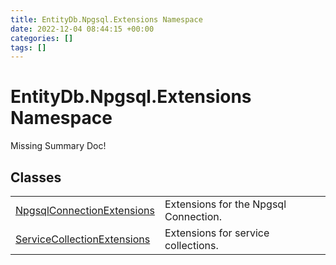 ```yaml
---
title: EntityDb.Npgsql.Extensions Namespace
date: 2022-12-04 08:44:15 +00:00
categories: []
tags: []
---
```


# EntityDb.Npgsql.Extensions Namespace
Missing Summary Doc!
## Classes
<table><tr><td><a href='dotnet-entitydb-npgsql-extensions-npgsqlconnectionextensions'>NpgsqlConnectionExtensions</a></td><td>
Extensions for the Npgsql Connection.
</td></tr><tr><td><a href='dotnet-entitydb-npgsql-extensions-servicecollectionextensions'>ServiceCollectionExtensions</a></td><td>
Extensions for service collections.
</td></tr></table>
